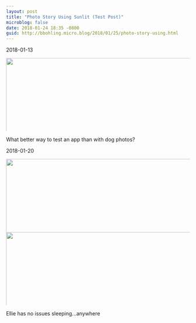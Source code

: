 ```yaml
---
layout: post
title: "Photo Story Using Sunlit (Test Post)"
microblog: false
date: 2018-01-24 18:35 -0800
guid: http://bbohling.micro.blog/2018/01/25/photo-story-using.html
---
```


2018-01-13

<img src="http://micro.brandonbohling.com/uploads/2018/4dd8aaa58e.jpg" width="600" height="600" style="max-height: 200px; width: auto;" />

What better way to test an app than with dog photos?



2018-01-20

<img src="http://micro.brandonbohling.com/uploads/2018/cb22cfe191.jpg" width="600" height="600" style="max-height: 200px; width: auto;" /><img src="http://micro.brandonbohling.com/uploads/2018/3dcaaf9518.jpg" width="600" height="600" style="max-height: 200px; width: auto;" />

Ellie has no issues sleeping...anywhere




